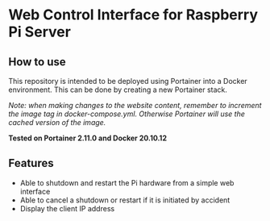 # Web Control Interface for Raspberry Pi Server

## How to use

This repository is intended to be deployed using Portainer into a Docker environment. This can be done by creating a new Portainer stack.

*Note: when making changes to the website content, remember to increment the image tag in docker-compose.yml. Otherwise Portainer will use the cached version of the image.*

**Tested on Portainer 2.11.0 and Docker 20.10.12**

## Features

- Able to shutdown and restart the Pi hardware from a simple web interface
- Able to cancel a shutdown or restart if it is initiated by accident
- Display the client IP address
